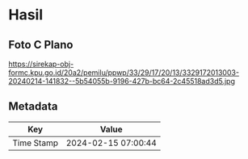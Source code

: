 # Hasil

## Foto C Plano

https://sirekap-obj-formc.kpu.go.id/20a2/pemilu/ppwp/33/29/17/20/13/3329172013003-20240214-141832--5b54055b-9196-427b-bc64-2c45518ad3d5.jpg


## Metadata

| Key        | Value               |
| ---------- | ------------------- |
| Time Stamp | 2024-02-15 07:00:44 |



